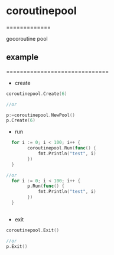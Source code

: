 # coroutinepool
=============

gocoroutine pool


## example
==============================


* create

```go
coroutinepool.Create(6)

//or

p:=coroutinepool.NewPool()
p.Create(6)
```
* run

```go
  for i := 0; i < 100; i++ {
		coroutinepool.Run(func() {
			fmt.Println("test", i)
		})
  }

//or
  for i := 0; i < 100; i++ {
		p.Run(func() {
			fmt.Println("test", i)
		})
  }
  
```
* exit

```go
coroutinepool.Exit()

//or
p.Exit()
```
